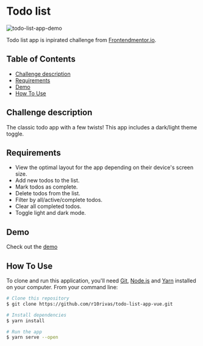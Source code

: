 # Todo list

![todo-list-app-demo](https://user-images.githubusercontent.com/16599236/139734104-784bf5c1-a1c6-45b5-89b5-4cd844f0fdb5.gif)

Todo list app is inpirated challenge from <a href="https://www.frontendmentor.io/challenges/todo-app-Su1_KokOW" target="_blank">Frontendmentor.io</a>.


## Table of Contents
- [Challenge description](#challenge-description)
- [Requirements](#requirements)
- [Demo](#demo)
- [How To Use](#how-to-use)

## Challenge description
The classic todo app with a few twists! This app includes a dark/light theme toggle.

## Requirements
- View the optimal layout for the app depending on their device's screen size. 
- Add new todos to the list.
- Mark todos as complete.
- Delete todos from the list.
- Filter by all/active/complete todos.
- Clear all completed todos.
- Toggle light and dark mode.

## Demo
Check out the [demo](https://todo-list-app-vue-m3u77uj3v-r10rivas.vercel.app/)

## How To Use
To clone and run this application, you'll need [Git](https://git-scm.com), [Node.js](https://nodejs.org/en/download/) and [Yarn](https://yarnpkg.com/) installed on your computer. From your command line:

```bash
# Clone this repository
$ git clone https://github.com/r10rivas/todo-list-app-vue.git

# Install dependencies
$ yarn install

# Run the app
$ yarn serve --open
```
